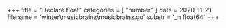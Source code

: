 +++
title = "Declare float"
categories = [ "number" ]
date = 2020-11-21
filename = 'winter\musicbrainz\musicbrainz.go'
substr = '_n float64'
+++
